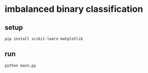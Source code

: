 # imbalanced binary classification

## setup

```shell
pip install scikit-learn matplotlib
```

## run

```shell
python main.py
```
